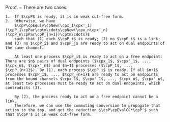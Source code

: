 Proof.
  ~ There are two cases:

    1.  If $\cpP$ is ready, it is in weak cut-free form.
    2.  Otherwise, we have
        $\cpP\cpEquiv\cpNew(\cpx_1\cpx'_1)(\cpP_1\cpPar\cptm\cdots\cpNew(\cpx_n\cpx'_n)(\cpP_n\cpPar\cpP_{n+1})\cptm\cdots)$
        such that (1) each $\cpP_i$ is ready; (2) no $\cpP_i$ is a link; and (3) no $\cpP_i$ and $\cpP_j$ are ready to act on dual endpoints of the same channel.

        At least one process $\cpP_i$ is ready to act on a free endpoint: There are $n$ pairs of dual endpoints ($\cpx_1$, $\cpx'_1$, ..., $\cpx_n$, $\cpx'_n$) and $n+1$ processes ($\cpP_1$, ..., $\cpP_{n+1}$). By (1), each process $\cpP_i$ is ready. If all $n+1$ processes $\cpP_1$, ..., $\cpP_{n+1}$ are ready to act on endpoints from the bound channels $\cpx_1$, $\cpx'_1$, ..., $\cpx_n$, $\cpx'_n$, at least two processes must be ready to act on dual endpoints, which contradicts (3).

        By (2), the process ready to act on a free endpoint cannot be a link.
        Therefore, we can use the commuting conversion to propagate that action to the top, and get the reduction $\cpP\cpEvalCC*\cpP'$ such that $\cpP'$ is in weak cut-free form.
